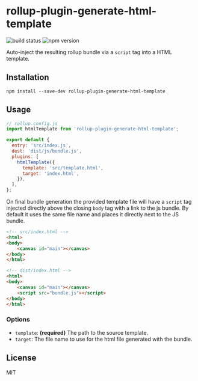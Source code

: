 # rollup-plugin-generate-html-template

![build status](https://api.travis-ci.org/bengsfort/rollup-plugin-generate-html-template.svg?branch=master) ![npm version](https://badge.fury.io/js/rollup-plugin-generate-html-template.svg)

Auto-inject the resulting rollup bundle via a `script` tag into a HTML template.

## Installation

```shell
npm install --save-dev rollup-plugin-generate-html-template
```

## Usage

```js
// rollup.config.js
import htmlTemplate from 'rollup-plugin-generate-html-template';

export default {
  entry: 'src/index.js',
  dest: 'dist/js/bundle.js',
  plugins: [
    htmlTemplate({
      template: 'src/template.html',
      target: 'index.html',
    }),
  ],
};
```

On final bundle generation the provided template file will have a `script` tag injected directly above the closing `body` tag with a link to the js bundle. By default it uses the same file name and places it directly next to the JS bundle.

```html
<!-- src/index.html -->
<html>
<body>
    <canvas id="main"></canvas>
</body>
</html>

<!-- dist/index.html -->
<html>
<body>
    <canvas id="main"></canvas>
    <script src="bundle.js"></script>
</body>
</html>
```

### Options

- `template`: **(required)** The path to the source template.
- `target`: The file name to use for the html file generated with the bundle.

## License

MIT